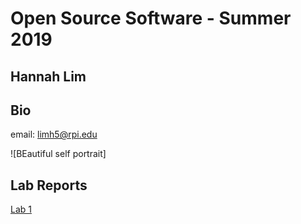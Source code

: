 # Open Source Software - Summer 2019
## Hannah Lim

## Bio
email: limh5@rpi.edu

![BEautiful self portrait] 

## Lab Reports
[Lab 1](labs/lab-01/report.md)
